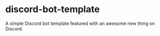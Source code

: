# discord-bot-template

A simple Discord bot template featured with an awesome new thing on Discord.
